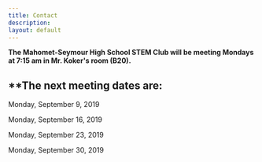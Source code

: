 ```yaml
---
title: Contact
description:
layout: default
---
```


**The Mahomet-Seymour High School STEM Club will be meeting Mondays at 7:15 am in Mr. Koker's room (B20).**

## **The next meeting dates are:

Monday, September 9, 2019

Monday, September 16, 2019

Monday, September 23, 2019

Monday, September 30, 2019
